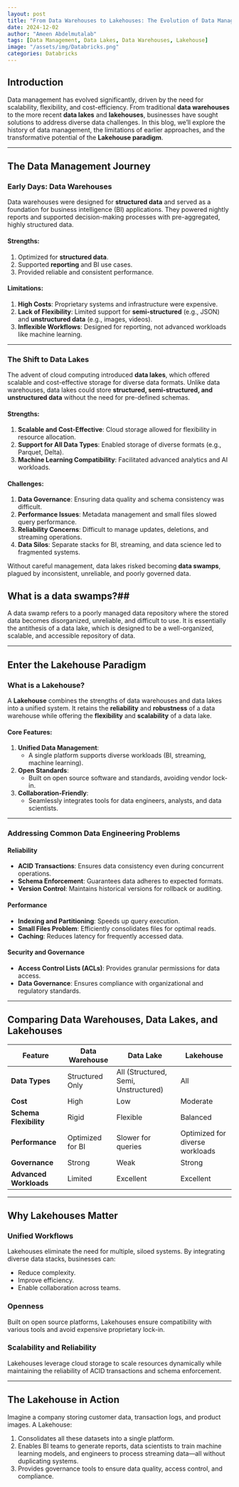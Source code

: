 ```yaml
---
layout: post
title: "From Data Warehouses to Lakehouses: The Evolution of Data Management"
date: 2024-12-02
author: "Ameen Abdelmutalab"
tags: [Data Management, Data Lakes, Data Warehouses, Lakehouse]
image: "/assets/img/Databricks.png"
categories: Databricks
---
```


## Introduction

Data management has evolved significantly, driven by the need for scalability, flexibility, and cost-efficiency. From traditional **data warehouses** to the more recent **data lakes** and **lakehouses**, businesses have sought solutions to address diverse data challenges. In this blog, we’ll explore the history of data management, the limitations of earlier approaches, and the transformative potential of the **Lakehouse paradigm**.

---

## The Data Management Journey

### **Early Days: Data Warehouses**
Data warehouses were designed for **structured data** and served as a foundation for business intelligence (BI) applications. They powered nightly reports and supported decision-making processes with pre-aggregated, highly structured data.

#### **Strengths**:
1. Optimized for **structured data**.
2. Supported **reporting** and BI use cases.
3. Provided reliable and consistent performance.

#### **Limitations**:
1. **High Costs**: Proprietary systems and infrastructure were expensive.
2. **Lack of Flexibility**: Limited support for **semi-structured** (e.g., JSON) and **unstructured data** (e.g., images, videos).
3. **Inflexible Workflows**: Designed for reporting, not advanced workloads like machine learning.

---

### **The Shift to Data Lakes**
The advent of cloud computing introduced **data lakes**, which offered scalable and cost-effective storage for diverse data formats. Unlike data warehouses, data lakes could store **structured, semi-structured, and unstructured data** without the need for pre-defined schemas.

#### **Strengths**:
1. **Scalable and Cost-Effective**: Cloud storage allowed for flexibility in resource allocation.
2. **Support for All Data Types**: Enabled storage of diverse formats (e.g., Parquet, Delta).
3. **Machine Learning Compatibility**: Facilitated advanced analytics and AI workloads.

#### **Challenges**:
1. **Data Governance**: Ensuring data quality and schema consistency was difficult.
2. **Performance Issues**: Metadata management and small files slowed query performance.
3. **Reliability Concerns**: Difficult to manage updates, deletions, and streaming operations.
4. **Data Silos**: Separate stacks for BI, streaming, and data science led to fragmented systems.

Without careful management, data lakes risked becoming **data swamps**, plagued by inconsistent, unreliable, and poorly governed data.

## What is a data swamps?##
A data swamp refers to a poorly managed data repository where the stored data becomes disorganized, unreliable, and difficult to use. It is essentially the antithesis of a data lake, which is designed to be a well-organized, scalable, and accessible repository of data.

---

## Enter the Lakehouse Paradigm

### **What is a Lakehouse?**
A **Lakehouse** combines the strengths of data warehouses and data lakes into a unified system. It retains the **reliability** and **robustness** of a data warehouse while offering the **flexibility** and **scalability** of a data lake.

#### **Core Features**:
1. **Unified Data Management**:
   - A single platform supports diverse workloads (BI, streaming, machine learning).
2. **Open Standards**:
   - Built on open source software and standards, avoiding vendor lock-in.
3. **Collaboration-Friendly**:
   - Seamlessly integrates tools for data engineers, analysts, and data scientists.

---

### **Addressing Common Data Engineering Problems**

#### **Reliability**
- **ACID Transactions**: Ensures data consistency even during concurrent operations.
- **Schema Enforcement**: Guarantees data adheres to expected formats.
- **Version Control**: Maintains historical versions for rollback or auditing.

#### **Performance**
- **Indexing and Partitioning**: Speeds up query execution.
- **Small Files Problem**: Efficiently consolidates files for optimal reads.
- **Caching**: Reduces latency for frequently accessed data.

#### **Security and Governance**
- **Access Control Lists (ACLs)**: Provides granular permissions for data access.
- **Data Governance**: Ensures compliance with organizational and regulatory standards.

---

## Comparing Data Warehouses, Data Lakes, and Lakehouses

| **Feature**            | **Data Warehouse**                     | **Data Lake**                       | **Lakehouse**                      |
|-------------------------|----------------------------------------|-------------------------------------|------------------------------------|
| **Data Types**          | Structured Only                       | All (Structured, Semi, Unstructured)| All                               |
| **Cost**               | High                                   | Low                                 | Moderate                          |
| **Schema Flexibility**  | Rigid                                  | Flexible                            | Balanced                          |
| **Performance**         | Optimized for BI                      | Slower for queries                  | Optimized for diverse workloads   |
| **Governance**          | Strong                                | Weak                                | Strong                            |
| **Advanced Workloads**  | Limited                               | Excellent                           | Excellent                         |

---

## Why Lakehouses Matter

### **Unified Workflows**
Lakehouses eliminate the need for multiple, siloed systems. By integrating diverse data stacks, businesses can:
- Reduce complexity.
- Improve efficiency.
- Enable collaboration across teams.

### **Openness**
Built on open source platforms, Lakehouses ensure compatibility with various tools and avoid expensive proprietary lock-in.

### **Scalability and Reliability**
Lakehouses leverage cloud storage to scale resources dynamically while maintaining the reliability of ACID transactions and schema enforcement.

---

## The Lakehouse in Action

Imagine a company storing customer data, transaction logs, and product images. A Lakehouse:
1. Consolidates all these datasets into a single platform.
2. Enables BI teams to generate reports, data scientists to train machine learning models, and engineers to process streaming data—all without duplicating systems.
3. Provides governance tools to ensure data quality, access control, and compliance.

